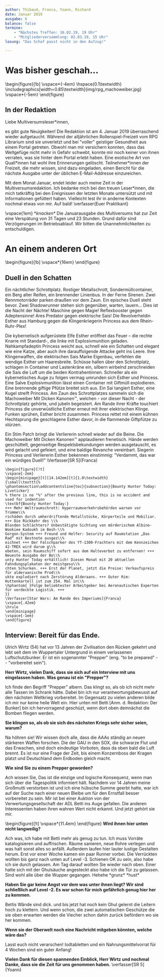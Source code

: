 ```yaml
---
author: Thibaud, Franca, Yoann, Richard
date: Januar 2019
ausgabe: 6
balance: false
termine:
    - "Nächstes Treffen: 16.02.19, 19 Uhr"
    - "Mitgliederversammlung: 02.03.19, 15 Uhr"
losung: "Das Schaf passt nicht in den Aufzug!"

---
```


# Was bisher geschah...

\begin{figure}[!b]
\vspace*{-4em}
\hspace{0.1\textwidth}
\includegraphics[width=0.85\textwidth]{img/rpg_machoweiber.jpg}
\vspace*{-5em}
\end{figure}

## In der Redaktion
Liebe Multiversumsleser\*innen,

es gibt gute Neuigkeiten! Die Redaktion ist am 4. Januar 2019 überraschend wieder aufgetaucht. Während der alljährlichen Rollenspiel-Freizeit vom RPG Librarium sind sie unverletzt und bei "voller" geistiger Gesundheit aus einem Portal getreten. Obwohl man mir versichern konnten, dass das Weltgefüge nicht mehr in Gefahr schwebt, konnte mir noch keiner von ihnen verraten, was sie hinter dem Portal erlebt haben. Eine exotische Art von Quall\*innen hat wohl ihre Erinnerungen gelöscht. Teilnehmer\*innen der Freizeit, die mehr wissen, sind dazu eingeladen, einen Bericht für die nächste Ausgabe unter der üblichen E-Mail-Addresse einzureichen.

Mit dem Monat Januar, endet leider auch meine Zeit in der Multiversumsredaktion. Ich bedanke mich bei den treuen Leser*innen, die mich tatkräftig bei den Ereignissen der letzten Monate untersützt und mit Informationen gefüttert haben. Vielleicht lest ihr in anderne Kontexten nochmal etwas von mir. Auf bald!
\verfasser{Euer Praktikant}

\vspace{1em}
\**knacken*\* Die Januarausgabe des Multiversums hat zur Zeit eine Verspätung von 31 Tagen und 23 Stunden. Grund dafür sind Verzögerungen im Betriebsablauf. Wir bitten die Unannehmlichkeiten zu entschuldigen.

# An einem anderen Ort

<!-- hack preventing text from floating into the image -->
\begin{figure}[!b]
\vspace*{16em}
\end{figure}

## Duell in den Schatten
Ein nächtlicher Schrottplatz. Rostiger Metallschrott, Sondermüllcontainer, ein Berg alter Reifen, ein brennender Linienbus. In der Ferne Sirenen. Zwei Rennmotorräder parken draußen vor dem Zaun. Ein episches Duell steht bevor. Zwei Shadowrunner stehen sich gegenüber, warten, lauern… Dies ist die Nacht der Nächte! Maschine gegen Magie! Reflexbooster gegen Adeptensinne! Ares Predator gegen elektrische Sais! Die Revolverheldin Esther aus Hamburg gegen die Klingenkriegerin Princess aus dem Rhein-Ruhr-Plex!

Die kybernetisch aufgerüstete Elfe Esther eröffnet das Feuer – die rechte Knarre mit Standard-, die linke mit Explosivmunition geladen. Nahkampfadeptin Princess weicht aus, schnell wie ein Schatten und elegant wie eine Katze, aber auch ihre darauffolgende Attacke geht ins Leere. Ihre Klingenwaffen, die elektrischen Sais Marke Eigenbau, verfehlen die wendige Esther um Haaresbreite. Schüsse hallen über den Schrottplatz, schlagen in Container und Lastenkräne ein, silbern wirbelnd zerschneiden die Sais die Luft um die beiden Kontrahentinnen. Schneller als ein kybernetisches Auge zu folgen vermag umrunden sich Esther und Princess. Eine Salve Explosivmunition lässt einen Container mit Giftmüll explodieren. Eine brennende giftige Pfütze breitet sich aus. Ein Sai tangiert Esther, eine Kugel streift Princess. Am Zaun des Schrottplatzes sammeln sich die Machoweiber Mit Dicken Kanonen™, welchen - vor dieser Nacht - der Schrottplatz gehörte, und jubeln begeistert. Am Rande ihrer Kräfte touchiert Princess die unverwüstliche Esther erneut mit ihrer elektrischen Klinge. Funken sprühen, Esther bricht zusammen. Princess rettet mit einem kühnen Hechtsprung die geschlagene Esther davor, in die flammende Giftpfütze zu stürzen.

Ein Stim Patch bringt die Verliererin schnell wieder auf die Beine. Die Machoweiber Mit Dicken Kanonen™ applaudieren frenetisch. Hände werden geschüttelt, gegenseitige Respektsbekundungen werden ausgetauscht, es wird gelacht und gefeiert, und eine baldige Revanche vereinbart. Siegerin Princess und Verliererin Esther bekennen einstimmig: "Verdammt, das war ein würdiges Duell!"
\Verfasser[SR 5]{Franca}

```{=tex}
\begin{figure}[!t]
\vspace{-2em}
\begin{minipage}[t][14.142em][t]{1.0\textwidth}
{\small\texttt{%
\phantomsection\addcontentsline{toc}{subsection}{Bounty Hunter Today: Liveticker}
% there is no "%" after the previous line, this is no accident and used for indention
\textbf{Bounty Hunter Today:}
+++ Mehr Weltraumschrott: Hyperraumverkehrsbehörden warnen vor Trümme\\%
rschäden durch umherdriftende Metallstücke, Körperteile und Mobiliar. +++ Die Rückkehr des \\%
Blonden Schlächters? Unbestätigte Sichtung von mörderischem Albino-Wookiee Kadoukh im Besh-\\%
Gorgon-System +++ Freund und Helfer: Security auf Raumstation „Das Rad“ mit Bestnote ausgez\\%
eichnet +++ Der Falschparker des YT-1300-Frachters mit dem Kennzeichen 42-TREX wird darum g\\%
ebeten, sein Raumschiff sofort aus dem Halteverbot zu entfernen! +++ Neueste Ausgabe der Bo\\%
unty Hunter Today erhältlich! Diesen Monat mit 20 aktuellen Fahndungsplakaten der meistgesu\\%
chten Schurken. +++ Erst der Planet, jetzt die Preise: Verkaufspreis für alderaanische Prod\\%
ukte explodiert nach Zerstörung Alderaans. +++ Outer Rim: Huttenkartell ist zum 254. Mal in\\%
\hphantom{ }Folge beliebtester Arbeitgeber bei Aeronautischen Experten für verdeckte Logistik. +++
}}
\Verfasser[Star Wars: Am Rande des Imperiums]{Franca}
\vspace{.42em}
\hrule
\end{minipage}
\vspace{-1em}
\end{figure}
```
## Interview: Bereit für das Ende.
Ulrich Wirtz (54) hat vor 13 Jahren der Zivilisation den Rücken gekehrt und lebt seit dem im Wuppertaler Untergrund in einem verlassenen Luftschutzbunker. Er ist ein sogenannter "Prepper" (eng. "to be prepared" -- "vorbereitet sein").

**Herr Wirtz, vielen Dank, dass sie sich auf ein Interview mit uns eingelassen haben. Was genau ist ein "Prepper"?**

Ich finde den Begriff "Prepper" albern. Das klingt so, als ob ich nicht mehr alle Tassen im Schrank hätte. Dabei bin ich nur verantwortungsbewusst auf den nächsten Weltkrieg vorbereitet. Im Gegensatz zu vielen anderen bilde ich mir nur keine heile Welt ein. Hier unten mit Betti [Anm. d. Redaktion: Der Bunker] bin ich hervorragend geschüzt, wenn dort oben demnächst die Bomben fliegen werden.

**Sie klingen so, als ob sie sich des nächsten Kriegs sehr sicher seien, warum?**

Na höhren sie! Wir wissen doch alle, dass die AAAs ständig an neuen stärkeren Waffen forschen. Die der GAU in den SOX, die schwarze Flut und das Erwachen, sind doch eindeutige Vorboten, dass da oben bald die Luft brennt. Es ist nur eine Frage der Zeit, bis einem Konzernboss der Kragen platzt und Deutschland dem Erdboden gleich macht.

**Wie sind Sie zu einem Prepper geworden?**

Ach wissen Sie, Das ist die einzige und logische Konsequenz, wenn man sich über die Tagespolitik informiert hält. Nachdem vor 14 Jahren meine Großmutti verstorben ist und ich eine hübsche Summe geerbt hatte, war ich auf der Suche nach einer neuen Bleibe um für den Ernstfall besser vorbereitet zu sein. Mir ist bei einer Auktion von der Verwertungsgesellschaft der ADL Betti ins Auge gefallen. Die anderen Interessenten haben ihren wahren Wert nicht erkannt. Und jetzt gehört sie mir.
<!-- yet another hack preventing text from floating into the liveticker -->
\begin{figure}[!t]
\vspace*{11.4em}
\end{figure}
**Wird ihnen hier unten nicht langweilig?**

Ach was, ich habe mit Betti mehr als genug zu tun. Ich muss Vorräte katalogisieren und auffrischen. Räume sanieren, neue Rohre verlegen und was halt sonst alles so anfällt. Außerdem laufen hier lauter lustige Gestalten herum. Erst vor einer Woche kamen ein paar Runner vorbei. Die Verrückten wollten bis ganz nach unten auf Level -3. Schienen OK zu sein, also habe ich sie durch gelassen. Am Tag darauf wollten Sie wieder nach oben. Einer hatte sich mit der Ghulsäuche angesteckt also habe ich die Tür zu gelassen. Sind wohl alle über die Wupper gegangen. Hehehe \*grunz\* \*hust\*

**Haben Sie gar keine Angst vor dem was unter ihnen liegt? Wir sind schließlich auf Level -2. Es war schon für mich gefährlich genug hier her zu kommen.**

Bettis Wände sind dick. und bis jetzt hat noch kein Ghul gelernt die Leitern hoch zu klettern. Und wenn schon, die zwei automatischen Geschütze die sie oben erwarten werden die Viecher schon dahin zurück befördern wo sie her kommen.

**Wenn sie der Oberwelt noch eine Nachricht mitgeben könnten, welche wäre das?**

Lasst euch nicht verarschen! Iodtabletten und ein Nahrungsmittelvorrat für 4 Wochen sind ein guter Anfang!

**Vielen Dank für diesen spannenden Einblick, Herr Wirtz und nochmal Danke, dass sie die Zeit für uns genommen haben.**
\verfasser[SR 5]{Yoann}
